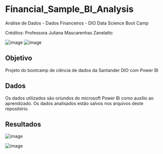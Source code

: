# Financial_Sample_BI_Analysis
Análise de Dados - Dados Financeiros - DIO Data Science Boot Camp

Créditos: Professora Juliana Mascarenhas Zanelatto

![image](https://github.com/LealDias/Financial_Sample_BI_Analysis/assets/70763447/9e5f2dc2-69d4-42f7-b46a-b8135146a855)
![image](https://github.com/LealDias/Financial_Sample_BI_Analysis/assets/70763447/3d4f7771-7634-4e76-9664-69848c907c7b)


## Objetivo

Projeto do bootcamp de ciência de dados da Santander DIO com Power BI

## Dados

Os dados utilizados são oriundos do microsoft Power Bi como auxilio ao aprendizado. Os dados analisados estão salvos nos arquivos deste repositório.

## Resultados


![image](https://github.com/LealDias/Financial_Sample_BI_Analysis/assets/70763447/20d400d4-d1ff-468e-b0f4-5820d381c320)

![image](https://github.com/LealDias/Financial_Sample_BI_Analysis/assets/70763447/11bc80d6-8059-4e5e-be3b-fc5886bae09c)


